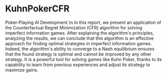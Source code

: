 # KuhnPokerCFR
Poker‑Playing AI Development \n
In this report, we present an application of the Counterfactual Regret Minimization (CFR) algorithm for solving imperfect information games.
After explaining the algorithm's principles, analyzing the results, we can conclude that this algorithm is an effective approach for finding optimal strategies in imperfect information games. Indeed, the algorithm's ability to converge to a Nash equilibrium ensures that the found strategy is optimal and cannot be improved by any other strategy.
It is a powerful tool for solving games like Kuhn Poker, thanks to its capability to learn from previous experiences and adjust its strategy to maximize gains.
